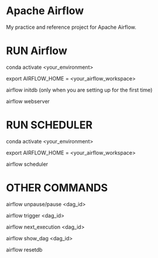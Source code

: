 # Apache Airflow
My practice and reference project for Apache Airflow.


# RUN Airflow

conda activate <your_environment>

export AIRFLOW_HOME = <your_airflow_workspace>

airflow initdb (only when you are setting up for the first time)

airflow webserver


# RUN SCHEDULER

conda activate <your_environment>

export AIRFLOW_HOME = <your_airflow_workspace>

airflow scheduler


# OTHER COMMANDS

airflow unpause/pause <dag_id>

airflow trigger <dag_id>

airflow next_execution <dag_id> 

airflow show_dag <dag_id>

airflow resetdb 
